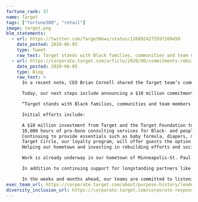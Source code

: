 ```yaml
---
fortune_rank: 37
name: Target
tags: ["fortune500", "retail"]
image: target.png
blm_statements:
  - url: https://twitter.com/TargetNews/status/1268924275597160450
    date_posted: 2020-06-05
    type: Tweet
    raw_text: Target stands with Black families, communities and team members, and we’re committed to using our size scale and resources to help heal and create lasting change.
  - url: https://corporate.target.com/article/2020/06/commitments-rebuilding-and-social-justice
    date_posted: 2020-06-05
    type: Blog
    raw_text: >
      In a recent note, CEO Brian Cornell shared the Target team’s commitment to stand against racism. We pledged to face anxiety, fear and sorrow with purpose, and formed an enterprise task force to determine how to help create solutions for the injustice Black families and people of color face every day. 

      Today, our next steps include announcing a $10 million commitment and ongoing resources to advance social justice and support rebuilding and recovery efforts in local communities. 

      “Target stands with Black families, communities and team members. As we face an inflection point in Minneapolis and across the country, we’re listening to our team, guests and communities, committed to using our size, scale and resources to help heal and create lasting change,” says Brian Cornell, chairman and CEO, Target.

      Initial efforts include:

      A $10 million investment from Target and the Target Foundation to support long-standing partners such as the National Urban League and the African American Leadership Forum. We will also add new partners in the Minneapolis-St. Paul area and across the country.
      10,000 hours of pro-bono consulting services for Black- and people-of-color-owned small businesses in the Twin Cities, helping with rebuilding efforts. 
      Continuing to provide essentials such as baby formula, diapers, medicine and more to communities most in need.
      Target Circle, our loyalty program, will offer guests the option to direct Target funds to local nonprofits and include organizations supporting social justice.
      Helping our hometown and investing in rebuilding efforts and social justice

      Work is already underway in our hometown of Minneapolis-St. Paul. Team members have volunteered hundreds of hours toward hands-on cleanup efforts in heavily impacted neighborhoods, building on our company’s history of volunteering 1 million hours each year. Our partnerships with local nonprofits like Second Harvest Heartland have assisted in providing truckloads of essentials like baby formula, medicine and more in recent weeks.

      In addition to continuing support for longstanding partners like the National Urban League, we’ll provide in-kind donations and contributions to additional local nonprofits and national partnerships to create long-term change. In Minneapolis-St. Paul and the surrounding region, the Target Foundation will continue investing in nonprofits addressing systemic and structural barriers facing communities of color. The Foundation’s focuses include investments in Black- and people-of-color-owned businesses and entrepreneurs, along with efforts to promote equity in the areas of housing, asset-building and workforce development. By mid-June, grant applications will open to help Black- and people-of-color-owned small businesses rebuild.

      In the weeks and months ahead, our teams are committed to listening and learning from our communities and nonprofit partners to better understand how Target can support their longer-term needs.
exec_team_url: https://corporate.target.com/about/purpose-history/leadership
diversity_inclusion_url: https://corporate.target.com/corporate-responsibility/diversity-inclusion
---
```

